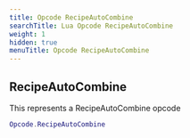 ```yaml
---
title: Opcode RecipeAutoCombine
searchTitle: Lua Opcode RecipeAutoCombine
weight: 1
hidden: true
menuTitle: Opcode RecipeAutoCombine
---
```

## RecipeAutoCombine

This represents a RecipeAutoCombine opcode
```lua
Opcode.RecipeAutoCombine
```